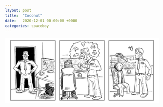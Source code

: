 ```yaml
---
layout: post
title:  "Coconut"
date:   2020-12-01 00:00:00 +0000
categories: spaceboy
---
```


![Coconut](spaceboy/17%20-%20coconut.png)

